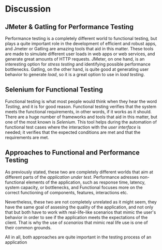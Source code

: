 # Discussion

## JMeter & Gatling for Performance Testing

Performance testing is a completely different world to functional testing, but plays a quite important role in the development of efficient and robust apps, and Jmeter or Gatling are amazing tools that aid in this matter. These tools are made to simulate different user loads in web apps or web services, and generate great amounts of HTTP requests. JMeter, on one hand, is an interesting option for _stress testing_ and identifying possible performance bottlenecks. Gatling, on the other hand, is quite good at generating user behavior to generate _load_, so it is a great option to use in _load testing_.

## Selenium for Functional Testing

Functional testing is what most people would think when they hear the word _Testing_, and it is for good reason. Functional testing verifies that the system meets the functional requirements, in other words, if it works as it should. There are a huge number of frameworks and tools that aid in this matter, but one of the most known is _Selenium_. This tool helps during the automation of functional test cases where the interaction with the _user interface_ is needed; it verifies that the expected conditions are met and that the requirements are met.

## Approaches to Functional and Performance Testing

As previously stated, these two are completely different worlds that aim at different parts of the _application under test_. Performance adresses non-functional elements of the application, such as response time, latency, system capacity, or bottlenecks, and Functional focuses more on the correct functioning of components, features, interactions etc.

Nevertheless, these two are not completely unrelated as it might seem, they have the same goal of assesing the quality of the application, and not only that but both have to work with real-life-like scenarios that mimic the user's behavior in order to see if the application meets the expectations of the client. That is why the use of _scenarios_ that mimic real life use is one of their common grounds.

All in all, both approaches are quite important in the testing process of an application
